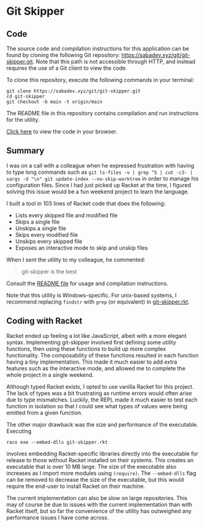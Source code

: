 # Git Skipper

## Code

The source code and compilation instructions for this application can be found by cloning the following Git repository: <https://sabadev.xyz/git/git-skipper.git>.
Note that this path is not accessible through HTTP, and instead requires the use of a Git client to view the code.

To clone this repository, execute the following commands in your terminal:

    git clone https://sabadev.xyz/git/git-skipper.git
    cd git-skipper
    git checkout -b main -t origin/main

The README file in this repository contains compilation and run instructions for the utility.

[Click here](http://sabadev.xyz:4321/?p=git-skipper.git;a=tree;h=refs/heads/main;hb=refs/heads/main) to view the code in your browser.

## Summary

I was on a call with a colleague when he expressed frustration with having to type long commands such as `git ls-files -v | grep ^S | cut -c3- | xargs -d "\n" git update-index --no-skip-worktree` in order to manage his configuration files.
Since I had just picked up Racket at the time, I figured solving this issue would be a fun weekend project to learn the language.

I built a tool in 103 lines of Racket code that does the following:
* Lists every skipped file and modified file
* Skips a single file
* Unskips a single file
* Skips every modified file
* Unskips every skipped file
* Exposes an interactive mode to skip and unskip files

When I sent the utility to my colleague, he commented:

> git-skipper is the best

Consult the [README file](http://sabadev.xyz:4321/?p=git-skipper.git;a=blob_plain;f=README.md;hb=refs/heads/main) for usage and compilation instructions.

Note that this utility is Windows-specific.
For unix-based systems, I recommend replacing `findstr` with `grep` (or equivalent) in [git-skipper.rkt](http://sabadev.xyz:4321/?p=git-skipper.git;a=blob_plain;f=git-skipper.rkt;hb=refs/heads/main).

## Coding with Racket

Racket ended up feeling a lot like JavaScript, albeit with a more elegant syntax.
Implementing git-skipper involved first defining some utility functions, then using these functions to build up more complex functionality.
The composability of these functions resulted in each function having a tiny implementation.
This made it much easier to add extra features such as the interactive mode, and allowed me to complete the whole project in a single weekend.

Although typed Racket exists, I opted to use vanilla Racket for this project.
The lack of types was a bit frustrating as runtime errors would often arise due to type mismatches.
Luckily, the REPL made it much easier to test each function in isolation so that I could see what types of values were being emitted from a given function.

The other major drawback was the size and performance of the executable.
Executing

	raco exe --embed-dlls git-skipper.rkt

involves embedding Racket-specific libraries directly into the executable for release to those without Racket installed on their systems.
This creates an executable that is over 10 MB large.
The size of the executable also increases as I import more modules using `(require)`.
The `--embed-dlls` flag can be removed to decrease the size of the executable, but this would require the end-user to install Racket on their machine.

The current implementation can also be slow on large repositories.
This may of course be due to issues with the current implementation than with Racket itself, but so far the convenience of the utility has outweighed any performance issues I have come across.
